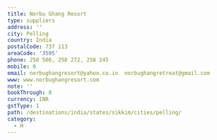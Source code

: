 ```yaml
---
title: Norbu Ghang Resort
type: suppliers
address: ''
city: Pelling
country: India
postalCode: 737 113
areaCode: '3595'
phone: 250 566, 258 272, 258 245
mobile: 0
email: norbughangresort@yahoo.co.in  norbughangretreat@gmail.com
www: www.norbughangresort.com
note: ''
bookThrough: 0
currency: INR
gstType: 1
path: /destinations/india/states/sikkim/cities/pelling/
category:
  - H
---
```


